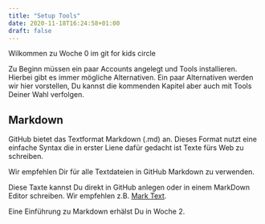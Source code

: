 ```yaml
---
title: "Setup Tools"
date: 2020-11-18T16:24:58+01:00
draft: false
---
```


Wilkommen zu Woche 0 im git for kids circle

Zu Beginn müssen ein paar Accounts angelegt und Tools installieren. Hierbei gibt es immer mögliche Alternativen. Ein paar Alternativen werden wir hier vorstellen, Du kannst die kommenden Kapitel aber auch mit Tools Deiner Wahl verfolgen.





## Markdown

GitHub bietet das Textformat Markdown (.md)  an. Dieses Format nutzt eine einfache Syntax die in erster Liene dafür gedacht ist Texte fürs Web zu schreiben.

Wir empfehlen Dir für alle Textdateien in GitHub Markdown zu verwenden.

Diese Taxte kannst Du direkt in GitHub anlegen oder in einem MarkDown Editor schreiben. Wir empfehlen z.B. [Mark Text](https://marktext.app/).

Eine Einführung zu Markdown erhälst Du in Woche 2. 









